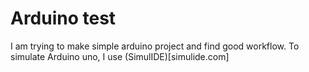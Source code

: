 # Arduino test

I am trying to make simple arduino project and find good workflow. To simulate Arduino uno, I use (SimulIDE)[simulide.com]

